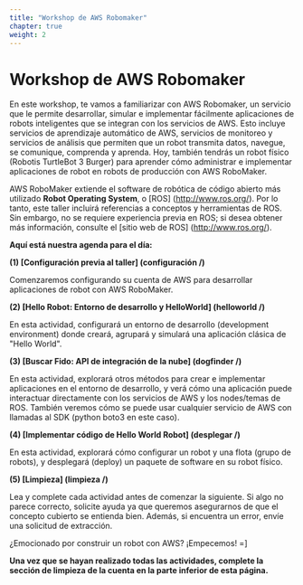 ```yaml
---
title: "Workshop de AWS Robomaker"
chapter: true
weight: 2
---
```


# Workshop de AWS Robomaker 

En este workshop, te vamos a familiarizar con AWS Robomaker, un servicio que le permite desarrollar, simular e implementar fácilmente aplicaciones de robots inteligentes que se integran con los servicios de AWS. Esto incluye servicios de aprendizaje automático de AWS, servicios de monitoreo y servicios de análisis que permiten que un robot transmita datos, navegue, se comunique, comprenda y aprenda. Hoy, también tendrás un robot físico (Robotis TurtleBot 3 Burger) para aprender cómo administrar e implementar aplicaciones de robot en robots de producción con AWS RoboMaker.

AWS RoboMaker extiende el software de robótica de código abierto más utilizado **Robot Operating System**, o [ROS] (http://www.ros.org/). Por lo tanto, este taller incluirá referencias a conceptos y herramientas de ROS. Sin embargo, no se requiere experiencia previa en ROS; si desea obtener más información, consulte el [sitio web de ROS] (http://www.ros.org/).

**Aquí está nuestra agenda para el día:**

**(1) [Configuración previa al taller] (configuración /)**

Comenzaremos configurando su cuenta de AWS para desarrollar aplicaciones de robot con AWS RoboMaker.

**(2) [Hello Robot: Entorno de desarrollo y HelloWorld] (helloworld /)**

En esta actividad, configurará un entorno de desarrollo (development environment) donde creará, agrupará y simulará una aplicación clásica de "Hello World".

**(3) [Buscar Fido: API de integración de la nube] (dogfinder /)**

En esta actividad, explorará otros métodos para crear e implementar aplicaciones en el entorno de desarrollo, y verá cómo una aplicación puede interactuar directamente con los servicios de AWS y los nodes/temas de ROS. También veremos cómo se puede usar cualquier servicio de AWS con llamadas al SDK (python boto3 en este caso).

**(4) [Implementar código de Hello World Robot] (desplegar /)** 

En esta actividad, explorará cómo configurar un robot y una flota (grupo de robots), y desplegará (deploy) un paquete de software en su robot físico.

**(5) [Limpieza] (limpieza /)**

Lea y complete cada actividad antes de comenzar la siguiente. Si algo no parece correcto, solicite ayuda ya que queremos asegurarnos de que el concepto cubierto se entienda bien. Además, si encuentra un error, envíe una solicitud de extracción.

¿Emocionado por construir un robot con AWS? ¡Empecemos! =]

**Una vez que se hayan realizado todas las actividades, complete la sección de limpieza de la cuenta en la parte inferior de esta página.**


